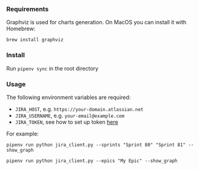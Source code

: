 ### Requirements

Graphviz is used for charts generation. On MacOS you can install it with Homebrew:

```brew install graphviz```


### Install
Run `pipenv sync` in the root directory


### Usage

The following environment variables are required:
- `JIRA_HOST`, e.g. `https://your-domain.atlassian.net`
- `JIRA_USERNAME`, e.g. `your-email@example.com`
- `JIRA_TOKEN`, see how to set up token [here](https://confluence.atlassian.com/cloud/api-tokens-938839638.html) 

For example:
```
pipenv run python jira_client.py --sprints "Sprint 80" "Sprint 81" --show_graph
```
```
pipenv run python jira_client.py --epics "My Epic" --show_graph
```
